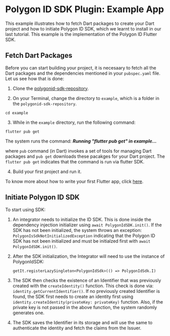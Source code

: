 # Polygon ID SDK Plugin: Example App
 
This example illustrates how to fetch Dart packages to create your Dart project and how to initiate Polygon ID SDK, which we learnt to install in our last tutorial. This example is the implementation of the Polygon ID Flutter SDK.
 
## Fetch Dart Packages

Before you can start building your project, it is necesaary to fetch all the Dart packages and the dependencies mentioned in your `pubspec.yaml` file. Let us see how that is done:
 
1. Clone the [polygonid-sdk-repository](https://github.com/iden3/polygonid-flutter-sdk.git).
 
2. On your Terminal, change the directory to `example`, which is a folder in the `polygonid-sdk-repository`.
```
cd example
```
 
3. While in the `example` directory, run the following command:
 
```
flutter pub get
```
The system runs the command:
***Running "flutter pub get" in example...***

where `pub` command (in Dart) invokes a set of tools for managing Dart packages and `pub get` downloads these pacakges for your Dart project. The `flutter pub get` indicates that the command is run via flutter SDK.

4. Build your first project and run it. 

To know more about how to write your first Flutter app, click [here](https://docs.flutter.dev/get-started/codelab).
 
## Initiate Polygon ID SDK
 
To start using SDK:
 
1. An integrator needs to initialize the  ID SDK. This is done inside the dependency injection initializer using `await PolygonIdSDK.init()`. If the SDK has not been initialized, the system throws an exception: `PolygonIsSdkNotInitializedException` indicating that the Polygon ID SDK has not been initialized and must be initialzed first with `await PolygonIdSDK.init()`.
 
2. After the SDK initialization, the Integrator  will need to use the instance of PolygonIdSDK:
 
   ```
   getIt.registerLazySingleton<PolygonIdSdk>(() => PolygonIdSdk.I)
   ```
 
3. The SDK then checks the existence of an Identifier that was previously created with the `createIdentity()` function. This check is done via: `identity.getCurrentIdentifier()`.
If no previously created Identifier is found, the SDK first needs to create an identity first using `identity.createIdentity(privateKey: privateKey)` function. Also, if the private key is not passed in the above function, the system randomly generates one.
 
4. The SDK saves the Identifier in its storage and will use the same to authenticate the identity and fetch the claims from the Issuer.
